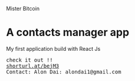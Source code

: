 
Mister Bitcoin

<h1> A contacts manager app </h1>
<p>My first application build with React Js </p>
<pre>
check it out !!
<a href="shorturl.at/bejM3">shorturl.at/bejM3<a/>
<span>Contact: Alon Dai: alondai1@gmail.com</span>
</pre>

